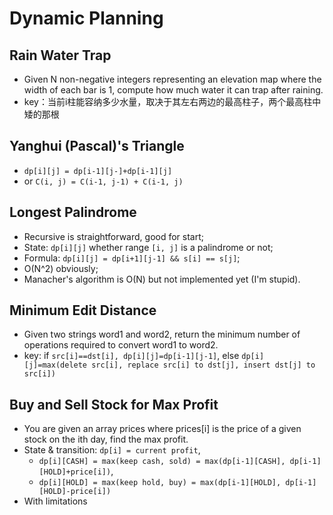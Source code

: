 # Dynamic Planning

## Rain Water Trap
  - Given N non-negative integers representing an elevation map where the width of each bar is 1, compute how much water it can trap after raining.
  - key：当前i柱能容纳多少水量，取决于其左右两边的最高柱子，两个最高柱中矮的那根

## Yanghui (Pascal)'s Triangle
  - `dp[i][j] = dp[i-1][j-]+dp[i-1][j]`
  - or `C(i, j) = C(i-1, j-1) + C(i-1, j)`

## Longest Palindrome
  - Recursive is straightforward, good for start;
  - State: `dp[i][j]` whether range `[i, j]` is a palindrome or not;
  - Formula: `dp[i][j] = dp[i+1][j-1] && s[i] == s[j]`;
  - O(N^2) obviously;
  - Manacher's algorithm is O(N) but not implemented yet (I'm stupid).

## Minimum Edit Distance
  - Given two strings word1 and word2, return the minimum number of operations required to convert word1 to word2.
  - key: if `src[i]==dst[i], dp[i][j]=dp[i-1][j-1]`, else `dp[i][j]=max(delete src[i], replace src[i] to dst[j], insert dst[j] to src[i])`

## Buy and Sell Stock for Max Profit
  - You are given an array prices where prices[i] is the price of a given stock on the ith day, find the max profit.
  - State & transition: `dp[i] = current profit`,
    - `dp[i][CASH] = max(keep cash, sold) = max(dp[i-1][CASH], dp[i-1][HOLD]+price[i])`,
    - `dp[i][HOLD] = max(keep hold, buy) = max(dp[i-1][HOLD], dp[i-1][HOLD]-price[i])`
  - With limitations
